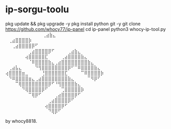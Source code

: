 # ip-sorgu-toolu


pkg update && pkg upgrade -y
pkg install python git -y
git clone https://github.com/whocy77/ip-panel
cd ip-panel
python3 whocy-ip-tool.py
⠀⠀⠀⠀⠀⠀⠀⠀⠀   ⠀⠀⢀⣴⣷⣄⠀⠀⠀⠀⠀⠀⠀⠀⠀⠀⠀⠀⠀
⠀⠀⠀⠀⠀⠀⠀ ⠀ ⠀⢀⣴⣿⣿⣿⣿⡷⠀⠀⠀⠀⠀⠀⠀⠀⠀⠀⠀⠀
⠀⠀⠀⠀⠀⠀ ⠀⠀⢀⣴⣿⣿⣿⣿⡿⠋⠀⠀⠀⠀⠀⠀⠀⠀⠀⠀⠀⠀⠀
⠀⠀⠀⠀⠀⠀⠀⢀⣴⣿⣿⣿⣿⡿⠋⠀⠀⠀⠀⢀⣴⣷⣄⠀⠀⠀⠀⠀⠀⠀
⠀⠀⠀⠀⠀⠀⢴⣿⣿⣿⣿⣿⣏⠀⠀⠀⠀⢀⣴⣿⣿⣿⣿⣷⣄⠀⠀⠀⠀⠀
⠀⠀⠀⠀⠀⠀⠀⠈⠿⣿⣿⣿⣿⣷⣄⢀⣴⣿⣿⣿⣿⣿⣿⣿⣿⣷⣄⠀⠀⠀
⠀⢀⣴⣧⣄⠀⠀⠀⠀⠙⢻⣿⣿⣿⣿⣿⣿⣿⣿⡿⠋⠉⠿⣿⣿⣿⣿⣷⣄⠀
⢴⣿⣿⣿⣿⣶⣀⠀⠀⠀⠀⢘⣿⣿⣿⣿⣿⣿⣏⠀⠀⠀⠀⠉⠿⣿⣿⣿⣿⡷
⠀⠙⠿⣿⣿⣿⣿⣶⣄⢀⣴⣿⣿⣿⣿⣿⣿⣿⣿⣷⣄⠀⠀⠀⠀⠉⠻⡿⠋⠀
⠀⠀⠀⠉⢿⣿⣿⣿⣿⣿⣿⣿⣿⡿⠋⠘⢻⣿⣿⣿⣿⣷⣄⠀⠀⠀⠀⠀⠀⠀
⠀⠀⠀⠀⠀⠙⢿⣿⣿⣿⣿⡿⠋⠀⠀⠀⠀⢉⣿⣿⣿⣿⣿⡷⠀⠀⠀⠀⠀⠀
⠀⠀⠀⠀⠀⠀⠀⠉⢿⡿⠋⠀⠀⠀⠀⢀⣴⣿⣿⣿⣿⡿⠋⠀⠀⠀⠀⠀⠀⠀
⠀⠀⠀⠀⠀⠀⠀⠀⠀⠀⠀⠀⠀⢀⣴⣿⣿⣿⣿⡿⠋⠀⠀⠀⠀⠀⠀⠀⠀⠀
⠀⠀⠀⠀⠀⠀⠀⠀⠀⠀⠀⠀⢴⣿⣿⣿⣿⡿⠋⠀⠀⠀⠀⠀⠀⠀⠀⠀⠀⠀
⠀⠀⠀⠀⠀⠀⠀⠀⠀⠀⠀⠀⠀⠙⢿⡿⠋⠀⠀⠀⠀⠀⠀⠀⠀⠀⠀⠀⠀⠀

 by whocy8818.
